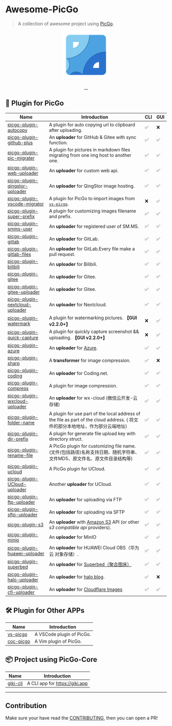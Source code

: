 # Awesome-PicGo 

> A collection of awesome project using [PicGo](https://github.com/PicGo/PicGo-Core).

<p align="center">
  <img src="https://raw.githubusercontent.com/Molunerfinn/test/master/picgo/New%20LOGO-150.png" alt="">
</p>
<p align="center">
  <a href="https://github.com/feross/standard">
    <img src="https://img.shields.io/badge/code%20style-standard-green.svg?style=flat-square" alt="">
  </a>
  <a href="https://travis-ci.org/Molunerfinn/PicGo/builds">
    <img src="https://img.shields.io/travis/Molunerfinn/PicGo.svg?style=flat-square" alt="">
  </a>
  <a href="https://github.com/Molunerfinn/PicGo/releases">
    <img src="https://img.shields.io/github/downloads/Molunerfinn/PicGo/total.svg?style=flat-square" alt="">
  </a>
  <a href="https://github.com/Molunerfinn/PicGo/releases/latest">
    <img src="https://img.shields.io/github/release/Molunerfinn/PicGo.svg?style=flat-square" alt="">
  </a>
</p>


## :rocket: Plugin for PicGo

| Name                                                         | Introduction                                                 | CLI                | GUI                |
| ------------------------------------------------------------ | ------------------------------------------------------------ | ------------------ | ------------------ |
| [picgo-plugin-autocopy](https://github.com/PicGo/picgo-plugin-autocopy) | A plugin for auto copying url to clipboard after uploading.  | :white_check_mark: | :x:                |
| [picgo-plugin-github-plus](https://github.com/zWingz/picgo-plugin-github-plus) | An **uploader** for GitHub & Gitee with sync function.       | :white_check_mark: | :white_check_mark: |
| [picgo-plugin-pic-migrater](https://github.com/PicGo/picgo-plugin-pic-migrater) | A plugin for pictures in markdown files migrating from one img host to another one. | :white_check_mark: | :white_check_mark: |
| [picgo-plugin-web-uploader](https://github.com/yuki-xin/picgo-plugin-web-uploader) | An **uploader** for custom web api.                          | :white_check_mark: | :white_check_mark: |
| [picgo-plugin-qingstor-uploader](https://github.com/chengww5217/picgo-plugin-qingstor-uploader) | An **uploader** for QingStor image hosting.                  | :white_check_mark: | :white_check_mark: |
| [picgo-plugin-vscode-migrator](https://github.com/upupming/picgo-plugin-vscode-migrator) | A plugin for PicGo to import images from [`vs-picgo`](https://github.com/Spades-S/vs-picgo/). | :x:                | :white_check_mark: |
| [picgo-plugin-super-prefix](https://github.com/gclove/picgo-plugin-super-prefix#readme) | A plugin for customizing images filename and prefix.         | :white_check_mark: | :white_check_mark: |
| [picgo-plugin-smms-user](https://github.com/xlzy520/picgo-plugin-smms-user.git) | An **uploader** for registered user of SM.MS.                | :white_check_mark: | :white_check_mark: |
| [picgo-plugin-gitlab](https://github.com/bugwz/picgo-plugin-gitlab) | An **uploader** for GitLab.                                  | :white_check_mark: | :white_check_mark: |
| [picgo-plugin-gitlab-files](https://github.com/D-W-X/picgo-plugin-gitlab-files) | An **uploader** for GitLab.Every file make a pull request.   | :white_check_mark: | :white_check_mark: |
| [picgo-plugin-bilibili](https://github.com/xlzy520/picgo-plugin-bilibili) | An **uploader** for Bilibili.                                | :white_check_mark: | :white_check_mark: |
| [picgo-plugin-gitee](https://github.com/zhanghuid/picgo-plugin-gitee) | An **uploader** for Gitee.                                   | :white_check_mark: | :white_check_mark: |
| [picgo-plugin-gitee-uploader](https://github.com/lizhuangs/picgo-plugin-gitee-uploader#readme) | An **uploader** for Gitee.                                   | :white_check_mark: | :white_check_mark: |
| [picgo-plugin-nextcloud-uploader](https://github.com/jiajiajia343434/picgo-plugin-nextcloud-uploader) | An **uploader** for Nextcloud.                               | :white_check_mark: | :white_check_mark: |
| [picgo-plugin-watermark](https://github.com/Dec-F/picgo-plugin-watermark) | A plugin for watermarking pictures. **【GUI v2.2.0+】**      | :x:                | :white_check_mark: |
| [picgo-plugin-quick-capture](https://github.com/PicGo/picgo-plugin-quick-capture) | A plugin for quickly capture screenshot && uploading. **【GUI v2.2.0+】** | :x:                | :white_check_mark: |
| [picgo-plugin-azure](https://github.com/CaiJingLong/picgo-plugin-azure) | An **uploader** for [Azure](http://dev.azure.com).           | :white_check_mark: | :white_check_mark: |
| [picgo-plugin-sharp](https://github.com/iovw/picgo-plugin-sharp) | A **transformer** for image compression.                     | :white_check_mark: | :x:                |
| [picgo-plugin-coding](https://github.com/zytomorrow/picgo-plugin-coding) | An **uploader** for Coding.net.                              | :white_check_mark: | :white_check_mark: |
| [picgo-plugin-compress](https://github.com/JuZiSang/picgo-plugin-compress) | A plugin for image compression.                              | :white_check_mark: | :white_check_mark: |
| [picgo-plugin-wxcloud-uploader](https://github.com/arleyGuoLei/picgo-plugin-wxcloud-uploader) | An **uploader** for wx-cloud (微信云开发-云存储)             | :white_check_mark: | :white_check_mark: |
| [picgo-plugin-folder-name](https://github.com/evgo2017/picgo-plugin-folder-name) | A plugin for use part of the local address of the file as part of the cloud address. ( 将文件的部分本地地址，作为部分云端地址) | :white_check_mark: | :white_check_mark: |
| [picgo-plugin-dir-prefix](https://github.com/karboom/picgo-plugin-dir-prefix) | A plugin for generate file upload key with directory struct. | :white_check_mark: | :white_check_mark: |
| [picgo-plugin-rename-file](https://github.com/liuwave/picgo-plugin-rename-file) | A PicGo plugin for customizing file name.(文件(包括路径)名称支持日期、随机字符串、文件MD5、原文件名、原文件目录结构等) | :white_check_mark: | :white_check_mark: |
| [picgo-plugin-ucloud](https://github.com/Wsine/picgo-plugin-ucloud) | A PicGo plugin for UCloud.                                   | :white_check_mark: | :white_check_mark: |
| [picgo-plugin-UCloud-uploader](https://github.com/xizeyoupan/picgo-plugin-UCloud-uploader) | Another **uploader** for UCloud.                             | :white_check_mark: | :white_check_mark: |
| [picgo-plugin-ftp-uploader](https://github.com/imba97/picgo-plugin-ftp-uploader) | An **uploader** for uploading via FTP                        | :white_check_mark: | :white_check_mark: |
| [picgo-plugin-sftp-uploader](https://github.com/imba97/picgo-plugin-sftp-uploader) | An **uploader** for uploading via SFTP                    | :white_check_mark: | :white_check_mark: |
| [picgo-plugin-s3](https://github.com/wayjam/picgo-plugin-s3) | An **uploader**  with [Amazon S3](https://docs.aws.amazon.com/AmazonS3/latest/API/Welcome.html) API (or other *s3 compatible api* providers). | :white_check_mark: | :white_check_mark: |
| [picgo-plugin-minio](https://github.com/Herbertzz/picgo-plugin-minio) | An **uploader** for MinIO                                    | :white_check_mark: | :white_check_mark: |
| [picgo-plugin-huawei-uploader](https://github.com/YunfengGao/picgo-plugin-huawei-uploader) | An **uploader** for HUAWEI Cloud OBS（华为云 对象存储）.     | :white_check_mark: | :white_check_mark: |
| [picgo-plugin-superbed](https://github.com/MoyuScript/picgo-plugin-superbed) | An **uploader** for [Superbed（聚合图床）](https://www.superbed.cn/) | :white_check_mark: | :white_check_mark: |
| [picgo-plugin-halo-uploader](https://github.com/foraixh/picgo-plugin-halo-uploader) | An **uploader** for [halo blog](https://halo.run/).          | :white_check_mark: | :x:                |
| [picgo-plugin-cfi-uploader](https://github.com/boeto/picgo-plugin-cfi-uploader)                       | An **uploader** for [Cloudflare Images](https://dash.cloudflare.com/?to=/:account/images)                                                     | :white_check_mark: | :white_check_mark: |

## :hammer_and_wrench: Plugin for Other APPs

| Name                                             | Introduction              |
| ------------------------------------------------ | ------------------------- |
| [vs-picgo](https://github.com/Spades-S/vs-picgo) | A VSCode plugin of PicGo. |
| [coc-picgo](https://github.com/PLDaily/coc-picgo) | A Vim plugin of PicGo. |

## :package: Project using PicGo-Core

| Name                                             | Introduction              |
| ------------------------------------------------ | ------------------------- |
| [giki-cli](https://github.com/jwenjian/giki-cli) | A CLI app for https://giki.app |

------

## Contribution

Make sure your have read the [CONTRIBUTING](https://github.com/PicGo/Awesome-PicGo/blob/master/CONTRIBUTING.md), then you can open a PR!
